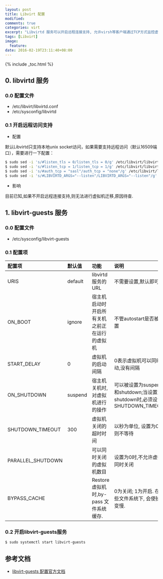 ```yaml
---
layout: post
title: Libvirt 配置
modified:
comments: true
categories: virt
excerpt: "Libvirtd 服务可以开启远程连接支持, 允许virsh等客户端通过TCP方式监控虚拟机"
tags: [Libvirt]
image:
  feature:
date: 2016-02-19T23:11:40+08:00
---
```


{% include _toc.html %}

## 0. libvirtd 服务

### 0.0 配置文件 

- /etc/libvirt/libvirtd.conf
- /etc/sysconfig/libvirtd

### 0.1 开启远程访问支持

* 配置

默认Libvirtd只支持本地unix socket访问，如果需要支持远程访问（默认16509端口），需要进行一下配置：

~~~ bash
$ sudo sed -i 's/#listen_tls = 0/listen_tls = 0/g' /etc/libvirt/libvirtd.conf
$ sudo sed -i 's/#listen_tcp = 1/listen_tcp = 1/g' /etc/libvirt/libvirtd.conf
$ sudo sed -i 's/#auth_tcp = "sasl"/auth_tcp = "none"/g' /etc/libvirt/libvirtd.conf
$ sudo sed -i 's/#LIBVIRTD_ARGS="--listen"/LIBVIRTD_ARGS="--listen"/g' /etc/sysconfig/libvirtd
~~~

* 影响

目前已知,如果不开启远程连接支持,则无法进行虚拟机迁移,原因待查.

## 1. libvirt-guests 服务

### 0.0 配置文件

- /etc/sysconfig/libvirt-guests

### 0.1 配置项

| 配置项 | 默认值 | 功能 |  说明  
| :- | :-| :- | :-
| URIS | default | libvirtd服务的URL | 不需要设置,默认即可
| ON_BOOT | ignore | 宿主机启动时开启所有关机之前正在运行的虚拟机 | 不管autostart是否被设置
| START_DELAY | 0 | 虚拟机的启动间隔 | 0表示虚拟机可以同时启动,没有间隔
| ON_SHUTDOWN | suspend | 宿主机关机时,对虚拟机进行的操作 | 可以被设置为suspend和shutdown;当设置为shutdown时,必须设置SHUTDOWN_TIMEOUT
| SHUTDOWN_TIMEOUT | 300 | 虚拟机关闭的超时时间 | 以秒为单位, 设置为0时,则不等待
| PARALLEL_SHUTDOWN | | 可以同时关闭的虚拟机数目 | 设置为0时,不允许虚拟机同时关闭
| BYPASS_CACHE | | Restore 虚拟机时,by-pass 文件系统缓存.| 0为关闭; 1为开启. 在一些文件系统下, 会使操作变慢.

### 0.2 开启libvirt-guests服务

~~~ bash
$ sudo systemctl start libvirt-guests
~~~

## 参考文档

* [libvirt-guests 配置官方文档](https://access.redhat.com/documentation/en-US/Red_Hat_Enterprise_Linux/6/html/Virtualization_Administration_Guide/sub-sect-Shutting_down_rebooting_and_force_shutdown_of_a_guest_virtual_machine-Manipulating_the_libvirt_guests_configuration_settings.html)